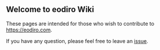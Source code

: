 ## Welcome to eodiro Wiki

These pages are intended for those who wish to contribute to https://eodiro.com.

If you have any question, please feel free to leave an [issue](https://github.com/paywteam/eodiro/issues).